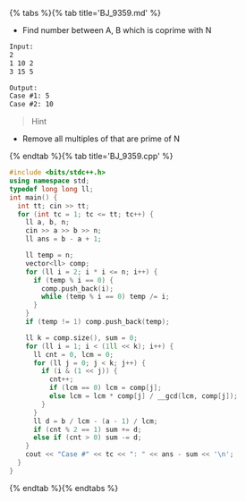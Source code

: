 {% tabs %}{% tab title='BJ_9359.md' %}

* Find number between A, B which is coprime with N

```txt
Input:
2
1 10 2
3 15 5

Output:
Case #1: 5
Case #2: 10
```

> Hint

* Remove all multiples of that are prime of N

{% endtab %}{% tab title='BJ_9359.cpp' %}

```cpp
#include <bits/stdc++.h>
using namespace std;
typedef long long ll;
int main() {
  int tt; cin >> tt;
  for (int tc = 1; tc <= tt; tc++) {
    ll a, b, n;
    cin >> a >> b >> n;
    ll ans = b - a + 1;

    ll temp = n;
    vector<ll> comp;
    for (ll i = 2; i * i <= n; i++) {
      if (temp % i == 0) {
        comp.push_back(i);
        while (temp % i == 0) temp /= i;
      }
    }
    if (temp != 1) comp.push_back(temp);

    ll k = comp.size(), sum = 0;
    for (ll i = 1; i < (1ll << k); i++) {
      ll cnt = 0, lcm = 0;
      for (ll j = 0; j < k; j++) {
        if (i & (1 << j)) {
          cnt++;
          if (lcm == 0) lcm = comp[j];
          else lcm = lcm * comp[j] / __gcd(lcm, comp[j]);
        }
      }
      ll d = b / lcm - (a - 1) / lcm;
      if (cnt % 2 == 1) sum += d;
      else if (cnt > 0) sum -= d;
    }
    cout << "Case #" << tc << ": " << ans - sum << '\n';
  }
}
```

{% endtab %}{% endtabs %}

